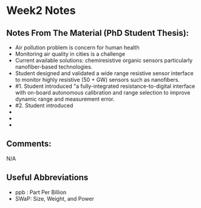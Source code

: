 # Week2 Notes

## Notes From The Material (PhD Student Thesis):

- Air pollution problem is concern for human health
- Monitoring air quality in cities is a challenge
- Current available solutions: chemiresistive organic sensors particularly nanofiber-based technologies.
- Student designed and validated a wide range resistive sensor interface to monitor highly resistive (50 + GW) sensors such as nanofibers.
- #1. Student introduced "a fully-integrated resistance-to-digital interface with on-board autonomous calibration and range selection to improve dynamic 
range and measurement error.
- #2. Student introduced 
- 
- 
- 



## Comments:

N/A


## Useful Abbreviations
- ppb : Part Per Billion
- SWaP: Size, Weight, and Power

